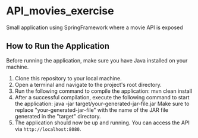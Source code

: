 # API_movies_exercise
Small application using SpringFramework where a movie API is exposed

## How to Run the Application

Before running the application, make sure you have Java installed on your machine.

1. Clone this repository to your local machine.
2. Open a terminal and navigate to the project's root directory.
3. Run the following command to compile the application:
mvn clean install
4. After a successful compilation, execute the following command to start the application:
java -jar target/your-generated-jar-file.jar
Make sure to replace "your-generated-jar-file" with the name of the JAR file generated in the "target" directory.
5. The application should now be up and running. You can access the API via `http://localhost:8080`.
